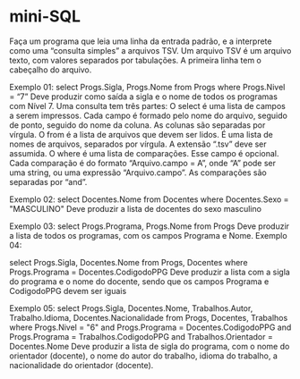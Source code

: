 # mini-SQL
Faça um programa que leia uma linha da entrada padrão, e a interprete como uma “consulta simples” a arquivos TSV. Um arquivo TSV é um arquivo texto, com valores separados por tabulações. A primeira linha tem o cabeçalho do arquivo.

Exemplo 01:
select Progs.Sigla, Progs.Nome from Progs where Progs.Nivel = “7”
Deve produzir como saída a sigla e o nome de todos os programas com Nível 7. Uma consulta tem três partes:
O select é uma lista de campos a serem impressos. Cada campo é formado pelo nome do arquivo, seguido de ponto, seguido do nome da coluna. As colunas são separadas por vírgula.
O from é a lista de arquivos que devem ser lidos. É uma lista de nomes de arquivos, separados por vírgula. A extensão “.tsv” deve ser assumida.
O where é uma lista de comparações. Esse campo é opcional. Cada comparação é do formato “Arquivo.campo = A”, onde “A” pode ser uma string, ou uma expressão “Arquivo.campo”. As comparações são separadas por “and”.

Exemplo 02:
select Docentes.Nome from Docentes where Docentes.Sexo = "MASCULINO"
Deve produzir a lista de docentes do sexo masculino

Exemplo 03:
select Progs.Programa, Progs.Nome from Progs
Deve produzir a lista de todos os programas, com os campos Programa e Nome.
Exemplo 04:

select Progs.Sigla, Docentes.Nome from Progs, Docentes where Progs.Programa = Docentes.CodigodoPPG
Deve produzir a lista com a sigla do programa e o nome do docente, sendo que os campos Programa e CodigodoPPG devem ser iguais

Exemplo 05:
select Progs.Sigla, Docentes.Nome, Trabalhos.Autor, Trabalho.Idioma, Docentes.Nacionalidade from Progs, Docentes, Trabalhos where Progs.Nivel = "6" and Progs.Programa = Docentes.CodigodoPPG and Progs.Programa = Trabalhos.CodigodoPPG and Trabalhos.Orientador = Docentes.Nome
Deve produzir a lista de sigla do programa, com o nome do orientador (docente), o nome do autor do trabalho, idioma do trabalho, a nacionalidade do orientador (docente).
